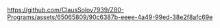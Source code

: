 

https://github.com/ClausSolov7939/Z80-Programs/assets/65065809/90c6387b-eeee-4a49-99ed-38e2f8afc69e

